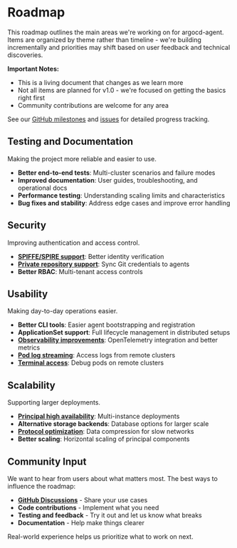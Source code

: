 # Roadmap

This roadmap outlines the main areas we're working on for argocd-agent. Items are organized by theme rather than timeline - we're building incrementally and priorities may shift based on user feedback and technical discoveries.

**Important Notes:**
- This is a living document that changes as we learn more
- Not all items are planned for v1.0 - we're focused on getting the basics right first
- Community contributions are welcome for any area

See our [GitHub milestones](https://github.com/argoproj-labs/argocd-agent/milestones) and [issues](https://github.com/argoproj-labs/argocd-agent/issues) for detailed progress tracking.

## Testing and Documentation

Making the project more reliable and easier to use.

- **Better end-to-end tests**: Multi-cluster scenarios and failure modes
- **Improved documentation**: User guides, troubleshooting, and operational docs  
- **Performance testing**: Understanding scaling limits and characteristics
- **Bug fixes and stability**: Address edge cases and improve error handling

## Security

Improving authentication and access control.

- **[SPIFFE/SPIRE support](https://github.com/argoproj-labs/argocd-agent/issues/345)**: Better identity verification
- **[Private repository support](https://github.com/argoproj-labs/argocd-agent/issues/474)**: Sync Git credentials to agents
- **Better RBAC**: Multi-tenant access controls

## Usability

Making day-to-day operations easier.

- **Better CLI tools**: Easier agent bootstrapping and registration
- **ApplicationSet support**: Full lifecycle management in distributed setups
- **[Observability improvements](https://github.com/argoproj-labs/argocd-agent/issues/119)**: OpenTelemetry integration and better metrics
- **[Pod log streaming](https://github.com/argoproj-labs/argocd-agent/issues/128)**: Access logs from remote clusters
- **[Terminal access](https://github.com/argoproj-labs/argocd-agent/issues/129)**: Debug pods on remote clusters

## Scalability

Supporting larger deployments.

- **[Principal high availability](https://github.com/argoproj-labs/argocd-agent/issues/186)**: Multi-instance deployments
- **Alternative storage backends**: Database options for larger scale
- **[Protocol optimization](https://github.com/argoproj-labs/argocd-agent/issues/113)**: Data compression for slow networks
- **Better scaling**: Horizontal scaling of principal components

## Community Input

We want to hear from users about what matters most. The best ways to influence the roadmap:

- **[GitHub Discussions](https://github.com/argoproj-labs/argocd-agent/discussions)** - Share your use cases
- **Code contributions** - Implement what you need
- **Testing and feedback** - Try it out and let us know what breaks
- **Documentation** - Help make things clearer

Real-world experience helps us prioritize what to work on next.


